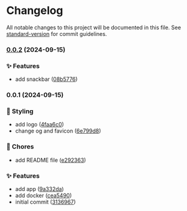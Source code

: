 # Changelog

All notable changes to this project will be documented in this file. See [standard-version](https://github.com/conventional-changelog/standard-version) for commit guidelines.

### [0.0.2](https://github.com/remvze/nothing/compare/v0.0.1...v0.0.2) (2024-09-15)


### ✨ Features

* add snackbar ([08b5776](https://github.com/remvze/nothing/commit/08b5776ce441acfae4d9a9bc1903a25c5c9ca84c))

### 0.0.1 (2024-09-15)


### 💄 Styling

* add logo ([4faa6c0](https://github.com/remvze/nothing/commit/4faa6c0a0450ab08a638694baab1b33446d20c00))
* change og and favicon ([6e799d8](https://github.com/remvze/nothing/commit/6e799d8d32ca57162ff73d5b5e1ed0f0b3b2770d))


### 🚚 Chores

* add README file ([e292363](https://github.com/remvze/nothing/commit/e292363ec8df002cbab6876b34e49d2c615c92c5))


### ✨ Features

* add app ([9a332da](https://github.com/remvze/nothing/commit/9a332dabeff83a800fe1b2c1a0296dda716d50b6))
* add docker ([cea5490](https://github.com/remvze/nothing/commit/cea5490ee79a6be1333cb5b494101db09c1a6901))
* initial commit ([3136967](https://github.com/remvze/nothing/commit/313696724e8a6ae6e6218751498a56639ab89796))
